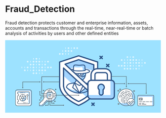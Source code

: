 # Fraud_Detection

Fraud detection protects customer and enterprise information, assets, accounts and transactions through the real-time, near-real-time or batch analysis of activities by users and other defined entities

![alt text](https://github.com/vishwanathmuthuraman/Fraud_Detection/blob/main/Fraud-Prevention-Tools.webp?raw=true)

